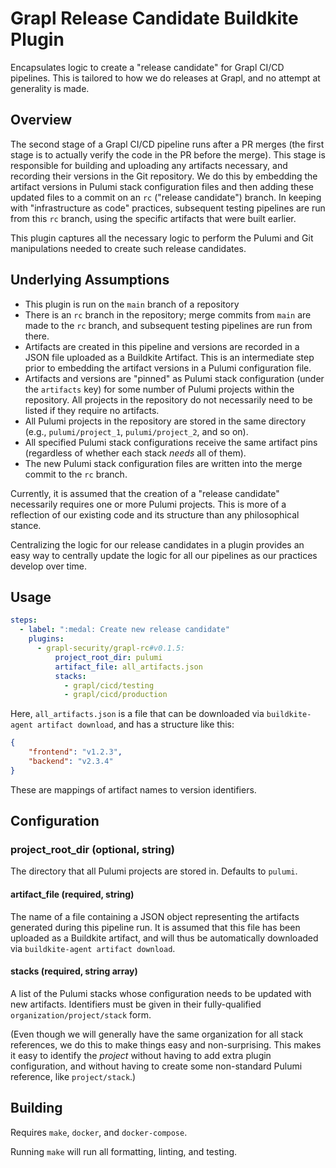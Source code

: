 # Grapl Release Candidate Buildkite Plugin

Encapsulates logic to create a "release candidate" for Grapl CI/CD
pipelines. This is tailored to how we do releases at Grapl, and no
attempt at generality is made.

## Overview

The second stage of a Grapl CI/CD pipeline runs after a PR merges (the
first stage is to actually verify the code in the PR before the
merge). This stage is responsible for building and uploading any
artifacts necessary, and recording their versions in the Git
repository. We do this by embedding the artifact versions in Pulumi
stack configuration files and then adding these updated files to a
commit on an `rc` ("release candidate") branch. In keeping with
"infrastructure as code" practices, subsequent testing pipelines are
run from this `rc` branch, using the specific artifacts that were
built earlier.

This plugin captures all the necessary logic to perform the Pulumi and
Git manipulations needed to create such release candidates.

## Underlying Assumptions

- This plugin is run on the `main` branch of a repository
- There is an `rc` branch in the repository; merge commits from `main`
  are made to the `rc` branch, and subsequent testing pipelines are
  run from there.
- Artifacts are created in this pipeline and versions are recorded in
  a JSON file uploaded as a Buildkite Artifact. This is an
  intermediate step prior to embedding the artifact versions in a
  Pulumi configuration file.
- Artifacts and versions are "pinned" as Pulumi stack configuration
  (under the `artifacts` key) for some number of Pulumi projects
  within the repository. All projects in the repository do not
  necessarily need to be listed if they require no artifacts.
- All Pulumi projects in the repository are stored in the same
  directory (e.g., `pulumi/project_1`, `pulumi/project_2`, and so on).
- All specified Pulumi stack configurations receive the same artifact pins
  (regardless of whether each stack _needs_ all of them).
- The new Pulumi stack configuration files are written into the merge
  commit to the `rc` branch.

Currently, it is assumed that the creation of a "release candidate"
necessarily requires one or more Pulumi projects. This is more of a
reflection of our existing code and its structure than any
philosophical stance.

Centralizing the logic for our release candidates in a plugin provides
an easy way to centrally update the logic for all our pipelines as our
practices develop over time.

## Usage

```yaml
steps:
  - label: ":medal: Create new release candidate"
    plugins:
      - grapl-security/grapl-rc#v0.1.5:
          project_root_dir: pulumi
          artifact_file: all_artifacts.json
          stacks:
            - grapl/cicd/testing
            - grapl/cicd/production
```

Here, `all_artifacts.json` is a file that can be downloaded via
`buildkite-agent artifact download`, and has a structure like this:

```json
{
    "frontend": "v1.2.3",
    "backend": "v2.3.4"
}
```
These are mappings of artifact names to version identifiers.

## Configuration

### project\_root\_dir (optional, string)

The directory that all Pulumi projects are stored in. Defaults to `pulumi`.

#### artifact_file (required, string)

The name of a file containing a JSON object representing the artifacts
generated during this pipeline run. It is assumed that this file has
been uploaded as a Buildkite artifact, and will thus be automatically
downloaded via `buildkite-agent artifact download`.

#### stacks (required, string array)

A list of the Pulumi stacks whose configuration needs to be updated
with new artifacts. Identifiers must be given in their fully-qualified
`organization/project/stack` form.

(Even though we will generally have the same organization for all
stack references, we do this to make things easy and
non-surprising. This makes it easy to identify the _project_ without
having to add extra plugin configuration, and without having to create
some non-standard Pulumi reference, like `project/stack`.)

## Building

Requires `make`, `docker`, and `docker-compose`.

Running `make` will run all formatting, linting, and testing.

